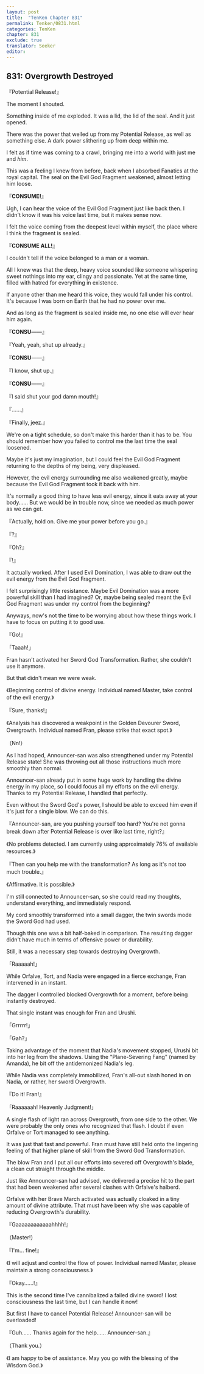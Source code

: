 ```yaml
---
layout: post
title:  "TenKen Chapter 831"
permalink: Tenken/0831.html
categories: TenKen
chapter: 831
exclude: true
translator: Seeker
editor: 
---
```

<h2>831: Overgrowth Destroyed</h2>

『Potential Release!』

 The moment I shouted.

 Something inside of me exploded. It was a lid, the lid of the seal. And it just opened.

 There was the power that welled up from my Potential Release, as well as something else. A dark power slithering up from deep within me.

 I felt as if time was coming to a crawl, bringing me into a world with just me and *him*.

 This was a feeling I knew from before, back when I absorbed Fanatics at the royal capital. The seal on the Evil God Fragment weakened, almost letting him loose.

『**CONSUME!**』

 Ugh, I can hear the voice of the Evil God Fragment just like back then. I didn't know it was his voice last time, but it makes sense now.

 I felt the voice coming from the deepest level within myself, the place where I think the fragment is sealed.

『**CONSUME ALL!**』

 I couldn't tell if the voice belonged to a man or a woman.

 All I knew was that the deep, heavy voice sounded like someone whispering sweet nothings into my ear, clingy and passionate. Yet at the same time, filled with hatred for everything in existence.

 If anyone other than me heard this voice, they would fall under his control. It's because I was born on Earth that he had no power over me.

 And as long as the fragment is sealed inside me, no one else will ever hear him again.

『**CONSU**――』

『Yeah, yeah, shut up already.』

『**CONSU**――』

『I know, shut up.』

『**CONSU**――』

『I said shut your god damn mouth!』

『……』

『Finally, jeez.』

 We're on a tight schedule, so don't make this harder than it has to be. You should remember how you failed to control me the last time the seal loosened.

 Maybe it's just my imagination, but I could feel the Evil God Fragment returning to the depths of my being, very displeased. 

 However, the evil energy surrounding me also weakened greatly, maybe because the Evil God Fragment took it back with him.

 It's normally a good thing to have less evil energy, since it eats away at your body…… But we would be in trouble now, since we needed as much power as we can get.

『Actually, hold on. Give me your power before you go.』

『?』

『Oh?』

『!』

 It actually worked. After I used Evil Domination, I was able to draw out the evil energy from the Evil God Fragment.

 I felt surprisingly little resistance. Maybe Evil Domination was a more powerful skill than I had imagined? Or, maybe being sealed meant the Evil God Fragment was under my control from the beginning?

 Anyways, now's not the time to be worrying about how these things work. I have to focus on putting it to good use.

『Go!』

「Taaah!」

 Fran hasn't activated her Sword God Transformation. Rather, she couldn't use it anymore.

 But that didn't mean we were weak.

《Beginning control of divine energy. Individual named Master, take control of the evil energy.》

『Sure, thanks!』

《Analysis has discovered a weakpoint in the Golden Devourer Sword, Overgrowth. Individual named Fran, please strike that exact spot.》

（Nn!）

 As I had hoped, Announcer-san was also strengthened under my Potential Release state! She was throwing out all those instructions much more smoothly than normal.

 Announcer-san already put in some huge work by handling the divine energy in my place, so I could focus all my efforts on the evil energy. Thanks to my Potential Release, I handled that perfectly.

 Even without the Sword God's power, I should be able to exceed him even if it's just for a single blow. We can do this.

『Announcer-san, are you pushing yourself too hard? You're not gonna break down after Potential Release is over like last time, right?』

《No problems detected. I am currently using approximately 76% of available resources.》

『Then can you help me with the transformation? As long as it's not too much trouble.』

《Affirmative. It is possible.》

 I'm still connected to Announcer-san, so she could read my thoughts, understand everything, and immediately respond.

 My cord smoothly transformed into a small dagger, the twin swords mode the Sword God had used.

 Though this one was a bit half-baked in comparison. The resulting dagger didn't have much in terms of offensive power or durability.

 Still, it was a necessary step towards destroying Overgrowth.

「Raaaaah!」

 While Orfalve, Tort, and Nadia were engaged in a fierce exchange, Fran intervened in an instant.

 The dagger I controlled blocked Overgrowth for a moment, before being instantly destroyed.

 That single instant was enough for Fran and Urushi.

「Grrrrr!」

「Gah?」

 Taking advantage of the moment that Nadia's movement stopped, Urushi bit into her leg from the shadows. Using the "Plane-Severing Fang" (named by Amanda), he bit off the antidemonized Nadia's leg.

 While Nadia was completely immobilized, Fran's all-out slash honed in on Nadia, or rather, her sword Overgrowth.

『Do it! Fran!』

「Raaaaaah! Heavenly Judgment!」

 A single flash of light ran across Overgrowth, from one side to the other. We were probably the only ones who recognized that flash. I doubt if even Orfalve or Tort managed to see anything.

 It was just that fast and powerful. Fran must have still held onto the lingering feeling of that higher plane of skill from the Sword God Transformation.

 The blow Fran and I put all our efforts into severed off Overgrowth's blade, a clean cut straight through the middle.

 Just like Announcer-san had advised, we delivered a precise hit to the part that had been weakened after several clashes with Orfalve's halberd.

 Orfalve with her Brave March activated was actually cloaked in a tiny amount of divine attribute. That must have been why she was capable of reducing Overgrowth's durability.

『Gaaaaaaaaaaaahhhh!』

（Master!）

『I'm… fine!』

《I will adjust and control the flow of power. Individual named Master, please maintain a strong consciousness.》

『Okay……!』

 This is the second time I've cannibalized a failed divine sword! I lost consciousness the last time, but I can handle it now!

 But first I have to cancel Potential Release! Announcer-san will be overloaded!

『Guh…… Thanks again for the help…… Announcer-san.』

（Thank you.）

《I am happy to be of assistance. May you go with the blessing of the Wisdom God.》



